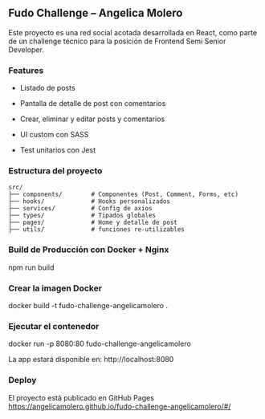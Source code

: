 ## Fudo Challenge – Angelica Molero
Este proyecto es una red social acotada desarrollada en React, como parte de un challenge técnico para la posición de Frontend Semi Senior Developer.

### Features
- Listado de posts

- Pantalla de detalle de post con comentarios

- Crear, eliminar y editar posts y comentarios

- UI custom con SASS

- Test unitarios con Jest

### Estructura del proyecto
```
src/
├── components/        # Componentes (Post, Comment, Forms, etc)
├── hooks/             # Hooks personalizados
├── services/          # Config de axios
├── types/             # Tipados globales
├── pages/             # Home y detalle de post
├── utils/             # funciones re-utilizables
```

### Build de Producción con Docker + Nginx
npm run build

### Crear la imagen Docker
docker build -t fudo-challenge-angelicamolero .

### Ejecutar el contenedor
docker run -p 8080:80 fudo-challenge-angelicamolero 

La app estará disponible en: http://localhost:8080

### Deploy
El proyecto está publicado en GitHub Pages https://angelicamolero.github.io/fudo-challenge-angelicamolero/#/
